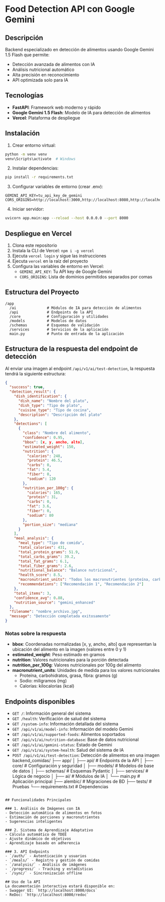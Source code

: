 # Food Detection API con Google Gemini

## Descripción
Backend especializado en detección de alimentos usando Google Gemini 1.5 Flash que permite:
- Detección avanzada de alimentos con IA
- Análisis nutricional automático
- Alta precisión en reconocimiento
- API optimizada solo para IA

## Tecnologías
- **FastAPI**: Framework web moderno y rápido
- **Google Gemini 1.5 Flash**: Modelo de IA para detección de alimentos
- **Vercel**: Plataforma de despliegue

## Instalación

1. Crear entorno virtual:
```bash
python -m venv venv
venv\Scripts\activate  # Windows
```

2. Instalar dependencias:
```bash
pip install -r requirements.txt
```

3. Configurar variables de entorno (crear .env):
```
GEMINI_API_KEY=tu_api_key_de_gemini
CORS_ORIGINS=http://localhost:3000,http://localhost:8080,http://localhost:5173
```

4. Iniciar servidor:
```bash
uvicorn app.main:app --reload --host 0.0.0.0 --port 8000
```

## Despliegue en Vercel

1. Clona este repositorio
2. Instala la CLI de Vercel: `npm i -g vercel`
3. Ejecuta `vercel login` y sigue las instrucciones
4. Ejecuta `vercel` en la raíz del proyecto
5. Configura las variables de entorno en Vercel:
   - `GEMINI_API_KEY`: Tu API key de Google Gemini
   - `CORS_ORIGINS`: Lista de dominios permitidos separados por comas

## Estructura del Proyecto
```
/app
  /ai              # Módulos de IA para detección de alimentos
  /api             # Endpoints de la API
  /core            # Configuración y utilidades
  /models          # Modelos de datos
  /schemas         # Esquemas de validación
  /services        # Servicios de la aplicación
  main.py          # Punto de entrada de la aplicación
```

## Estructura de la respuesta del endpoint de detección

Al enviar una imagen al endpoint `/api/v1/ai/test-detection`, la respuesta tendrá la siguiente estructura:

```json
{
  "success": true,
  "detection_result": {
    "dish_identification": {
      "dish_name": "Nombre del plato",
      "dish_type": "Tipo de plato",
      "cuisine_type": "Tipo de cocina",
      "description": "Descripción del plato"
    },
    "detections": [
      {
        "class": "Nombre del alimento",
        "confidence": 0.95,
        "bbox": [x, y, ancho, alto],
        "estimated_weight": 150,
        "nutrition": {
          "calories": 248,
          "protein": 46.5,
          "carbs": 0,
          "fat": 5.4,
          "fiber": 0,
          "sodium": 120
        },
        "nutrition_per_100g": {
          "calories": 165,
          "protein": 31,
          "carbs": 0,
          "fat": 3.6,
          "fiber": 0,
          "sodium": 80
        },
        "portion_size": "mediana"
      }
    ],
    "meal_analysis": {
      "meal_type": "Tipo de comida",
      "total_calories": 431,
      "total_protein_grams": 51.9,
      "total_carbs_grams": 39.2,
      "total_fat_grams": 6.1,
      "total_fiber_grams": 2.6,
      "nutritional_balance": "Balance nutricional",
      "health_score": 8.5,
      "macronutrient_units": "Todos los macronutrientes (proteína, carbohidratos, grasa, fibra) están expresados en gramos (g). Sodio en miligramos (mg). Calorías en kilocalorías (kcal).",
      "recommendations": ["Recomendación 1", "Recomendación 2"]
    },
    "total_items": 3,
    "confidence_avg": 0.88,
    "nutrition_source": "gemini_enhanced"
  },
  "filename": "nombre_archivo.jpg",
  "message": "Detección completada exitosamente"
}
```

### Notas sobre la respuesta

- **bbox**: Coordenadas normalizadas [x, y, ancho, alto] que representan la ubicación del alimento en la imagen (valores entre 0 y 1)
- **estimated_weight**: Peso estimado en gramos
- **nutrition**: Valores nutricionales para la porción detectada
- **nutrition_per_100g**: Valores nutricionales por 100g del alimento
- **macronutrient_units**: Unidades de medida para los valores nutricionales
  - Proteína, carbohidratos, grasa, fibra: gramos (g)
  - Sodio: miligramos (mg)
  - Calorías: kilocalorías (kcal)

## Endpoints disponibles

- `GET /`: Información general del sistema
- `GET /health`: Verificación de salud del sistema
- `GET /system-info`: Información detallada del sistema
- `GET /api/v1/ai/model-info`: Información del modelo Gemini
- `GET /api/v1/ai/supported-foods`: Alimentos soportados
- `GET /api/v1/ai/nutrition-database`: Base de datos nutricional
- `GET /api/v1/ai/gemini-status`: Estado de Gemini
- `GET /api/v1/ai/system-health`: Salud del sistema de IA
- `POST /api/v1/ai/test-detection`: Detección de alimentos en una imagen
backend_comidas/
├── app/
│   ├── api/              # Endpoints de la API
│   ├── core/             # Configuración y seguridad
│   ├── models/           # Modelos de base de datos
│   ├── schemas/          # Esquemas Pydantic
│   ├── services/         # Lógica de negocio
│   ├── ai/               # Módulos de IA
│   └── main.py           # Aplicación principal
├── alembic/              # Migraciones de BD
├── tests/                # Pruebas
└── requirements.txt      # Dependencias
```

## Funcionalidades Principales

### 1. Análisis de Imágenes con IA
- Detección automática de alimentos en fotos
- Estimación de porciones y macronutrientes
- Sugerencias inteligentes

### 2. Sistema de Aprendizaje Adaptativo
- Cálculo automático de TDEE
- Ajuste dinámico de objetivos
- Aprendizaje basado en adherencia

### 3. API Endpoints
- `/auth/` - Autenticación y usuarios
- `/meals/` - Registro y gestión de comidas
- `/analysis/` - Análisis de imágenes
- `/progress/` - Tracking y estadísticas
- `/sync/` - Sincronización offline

## Uso de la API
La documentación interactiva estará disponible en:
- Swagger UI: `http://localhost:8000/docs`
- ReDoc: `http://localhost:8000/redoc`
